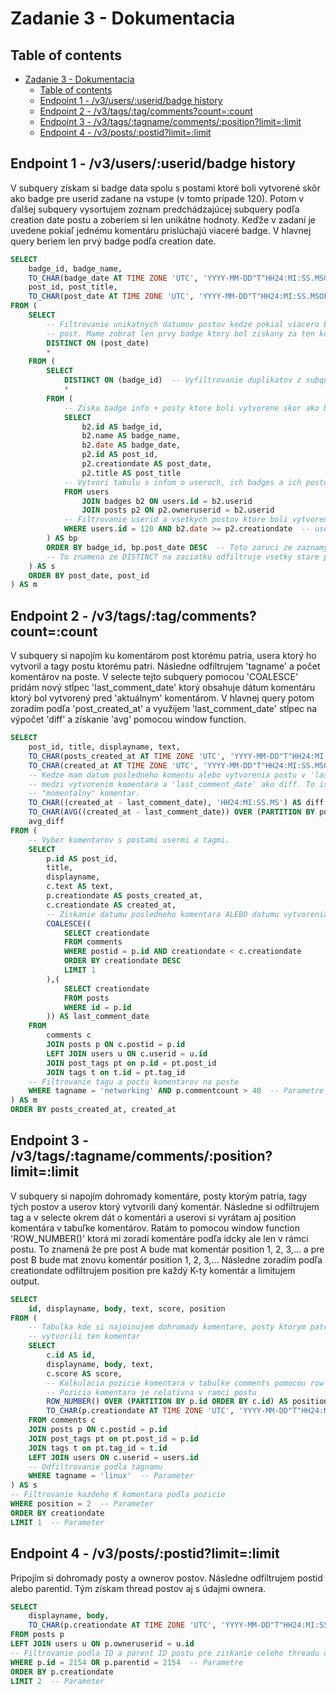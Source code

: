 # Zadanie 3 - Dokumentacia

## Table of contents
<!-- TOC -->
* [Zadanie 3 - Dokumentacia](#zadanie-3---dokumentacia)
  * [Table of contents](#table-of-contents)
  * [Endpoint 1 - /v3/users/:userid/badge history](#endpoint-1---v3usersuseridbadge-history)
  * [Endpoint 2 - /v3/tags/:tag/comments?count=:count](#endpoint-2---v3tagstagcommentscountcount)
  * [Endpoint 3 - /v3/tags/:tagname/comments/:position?limit=:limit](#endpoint-3---v3tagstagnamecommentspositionlimitlimit)
  * [Endpoint 4 - /v3/posts/:postid?limit=:limit](#endpoint-4---v3postspostidlimitlimit)
<!-- TOC -->


## Endpoint 1 - /v3/users/:userid/badge history
V subquery získam si badge data spolu s postami ktoré boli vytvorené skôr ako badge pre userid zadane na vstupe (v
tomto prípade 120). Potom v ďalšej subquery vysortujem zoznam predchádzajúcej subquery podľa creation date postu a
zoberiem si len unikátne hodnoty. Keďže v zadaní je uvedene pokiaľ jednému komentáru prislúchajú viaceré badge.
V hlavnej query beriem len prvý badge podľa creation date.

```sql
SELECT
	badge_id, badge_name,
	TO_CHAR(badge_date AT TIME ZONE 'UTC', 'YYYY-MM-DD"T"HH24:MI:SS.MSOF:TZM') AS badge_date,
	post_id, post_title,
	TO_CHAR(post_date AT TIME ZONE 'UTC', 'YYYY-MM-DD"T"HH24:MI:SS.MSOF:TZM') AS post_date
FROM (
	SELECT
		-- Filtrovanie unikatnych datumov postov kedze pokial viacero badgov bolo ziskanych za jeden
		-- post. Mame zobrat len prvy badge ktory bol ziskany za ten komentar a vylucit ho z moznosti.
		DISTINCT ON (post_date)
		*
	FROM (
		SELECT
			DISTINCT ON (badge_id)  -- Vyfiltrovanie duplikatov z subquery
			*
		FROM (
			-- Ziska badge info + posty ktore boli vytvorene skor ako badge
			SELECT
				b2.id AS badge_id,
				b2.name AS badge_name,
				b2.date AS badge_date,
				p2.id AS post_id,
				p2.creationdate AS post_date,
				p2.title AS post_title
			-- Vytvori tabulu s infom o useroch, ich badges a ich postoch
			FROM users
				JOIN badges b2 ON users.id = b2.userid
				JOIN posts p2 ON p2.owneruserid = b2.userid
			-- Filtrovanie userid a vsetkych postov ktore boli vytvorene skor ako badge
			WHERE users.id = 120 AND b2.date >= p2.creationdate  -- userid je parameter
		) AS bp
		ORDER BY badge_id, bp.post_date DESC  -- Toto zaruci ze zaznamy su zoradene od najnovsieho postu.
		-- To znamena ze DISTINCT na zaciatku odfiltruje vsetky stare posty
	) AS s
	ORDER BY post_date, post_id
) AS m
```


## Endpoint 2 - /v3/tags/:tag/comments?count=:count
V subquery si napojím ku komentárom post ktorému patria, usera ktorý ho vytvoril a tagy postu ktorému patri.
Následne odfiltrujem 'tagname' a počet komentárov na poste. V selecte tejto subquery pomocou 'COALESCE' pridám nový
stĺpec 'last_comment_date' ktorý obsahuje dátum komentáru ktorý bol vytvorený pred 'aktuálnym' komentárom. V
hlavnej query potom zoradím podľa 'post_created_at' a využijem 'last_comment_date' stĺpec na výpočet 'diff' a získanie
'avg' pomocou window function.

```sql
SELECT
	post_id, title, displayname, text,
	TO_CHAR(posts_created_at AT TIME ZONE 'UTC', 'YYYY-MM-DD"T"HH24:MI:SS.MSOF:TZM') AS posts_created_at,
	TO_CHAR(created_at AT TIME ZONE 'UTC', 'YYYY-MM-DD"T"HH24:MI:SS.MSOF:TZM') AS created_at,
	-- Kedze mam datum posledneho komentu alebo vytvorenia postu v 'last_comment_date', tak sa vypocitam cas
	-- medzi vytvorenim komentara a 'last_comment_date' ako diff. To iste aj pre average diff od prveho po
	-- "momentalny" komentar.
	TO_CHAR((created_at - last_comment_date), 'HH24:MI:SS.MS') AS diff,
	TO_CHAR(AVG((created_at - last_comment_date)) OVER (PARTITION BY post_id ORDER BY created_at), 'HH24:MI:SS.MS') AS
	avg_diff
FROM (
	-- Vyber komentarov s postami usermi a tagmi.
	SELECT
		p.id AS post_id,
		title,
		displayname,
		c.text AS text,
		p.creationdate AS posts_created_at,
		c.creationdate AS created_at,
		-- Ziskanie datumu posledneho komentara ALEBO datumu vytvorenia postu pokial komentar neexistuje.
		COALESCE((
			SELECT creationdate
			FROM comments
			WHERE postid = p.id AND creationdate < c.creationdate
			ORDER BY creationdate DESC
			LIMIT 1
		),(
			SELECT creationdate
			FROM posts
			WHERE id = p.id
		)) AS last_comment_date
	FROM
		comments c
		JOIN posts p ON c.postid = p.id
		LEFT JOIN users u ON c.userid = u.id
		JOIN post_tags pt on p.id = pt.post_id
		JOIN tags t on t.id = pt.tag_id
	-- Filtrovanie tagu a poctu komentarov na poste
	WHERE tagname = 'networking' AND p.commentcount > 40  -- Parametre
) AS m
ORDER BY posts_created_at, created_at
```

## Endpoint 3 - /v3/tags/:tagname/comments/:position?limit=:limit
V subquery si napojím dohromady komentáre, posty ktorým patria, tagy tých postov a userov ktorý vytvorili daný
komentár. Následne si odfiltrujem tag a v selecte okrem dát o komentári a userovi si vyrátam aj position komentára
v tabuľke komentárov. Ratám to pomocou window function 'ROW_NUMBER()' ktorá mi zoradí komentáre podľa idcky ale len
v rámci postu. To znamená že pre post A bude mat komentár position 1, 2, 3,... a pre post B bude mat znovu komentár
position 1, 2, 3,... Následne zoradím podľa creationdate odfiltrujem position pre každý K-ty komentár a limitujem
output.

```sql
SELECT
	id, displayname, body, text, score, position
FROM (
	-- Tabulka kde si najoinujem dohromady komentare, posty ktorym patria, tagoch tych postov a userov ktory
	-- vytvorili ten komentar
	SELECT
		c.id AS id,
		displayname, body, text,
		c.score AS score,
		-- Kalkulacia pozicie komentara v tabulke comments pomocou row number window funkcie
		-- Pozicia komentara je relativna v ramci postu
		ROW_NUMBER() OVER (PARTITION BY p.id ORDER BY c.id) AS position,
		TO_CHAR(p.creationdate AT TIME ZONE 'UTC', 'YYYY-MM-DD"T"HH24:MI:SS.MSOF:TZM') AS creationdate
	FROM comments c
	JOIN posts p ON c.postid = p.id
	JOIN post_tags pt on pt.post_id = p.id
	JOIN tags t on pt.tag_id = t.id
	LEFT JOIN users ON c.userid = users.id
	-- Odfiltrovanie podla tagnamu
	WHERE tagname = 'linux'  -- Parameter
) AS s
-- Filtrovanie kazdeho K komentara podla pozicie
WHERE position = 2  -- Parameter
ORDER BY creationdate
LIMIT 1  -- Parameter
```

## Endpoint 4 - /v3/posts/:postid?limit=:limit
Pripojím si dohromady posty a ownerov postov. Následne odfiltrujem postid alebo parentid. Tým získam thread postov
aj s údajmi ownera.

```sql
SELECT
	displayname, body,
	TO_CHAR(p.creationdate AT TIME ZONE 'UTC', 'YYYY-MM-DD"T"HH24:MI:SS.MSOF:TZM') AS creationdate
FROM posts p
LEFT JOIN users u ON p.owneruserid = u.id
-- Filtrovanie podla ID a parent ID postu pre ziskanie celeho threadu daneho post id.
WHERE p.id = 2154 OR p.parentid = 2154  -- Parametre
ORDER BY p.creationdate
LIMIT 2  -- Parameter
```

